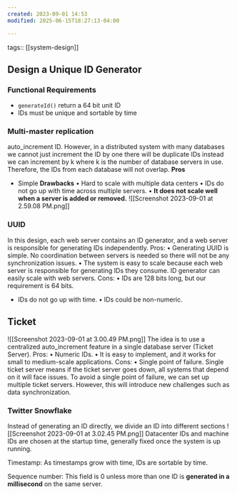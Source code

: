 ```yaml
---
created: 2023-09-01 14:53
modified: 2025-06-15T18:27:13-04:00

---
```

tags:: [[system-design]]
## Design a Unique ID Generator

### Functional Requirements

- `generateId()` return a 64 bit unit ID
- IDs must be unique and sortable by time
### Multi-master replication
auto_increment ID. However, in a distributed system with many databases we cannot just increment the ID by one there will be duplicate IDs instead we can increment by k where k is the number of database servers in use. Therefore, the IDs from each database will not overlap.
**Pros**
- Simple
**Drawbacks**
• Hard to scale with multiple data centers
• IDs do not go up with time across multiple servers.
• **It does not scale well when a server is added or removed.**
![[Screenshot 2023-09-01 at 2.59.08 PM.png]]

### UUID
In this design, each web server contains an ID generator, and a web server is responsible for generating IDs independently.
Pros:
• Generating UUID is simple. No coordination between servers is needed so there will not be any synchronization issues.
• The system is easy to scale because each web server is responsible for generating IDs they consume. ID generator can easily scale with web servers.
Cons:
• IDs are 128 bits long, but our requirement is 64 bits.
- IDs do not go up with time.
• IDs could be non-numeric.


## Ticket
![[Screenshot 2023-09-01 at 3.00.49 PM.png]]
The idea is to use a centralized auto_increment feature in a single database server (Ticket Server).
Pros:
• Numeric IDs.
• It is easy to implement, and it works for small to medium-scale applications.
Cons:
• Single point of failure. Single ticket server means if the ticket server goes down, all systems that depend on it will face issues. To avoid a single point of failure, we can set up multiple ticket servers. However, this will introduce new challenges such as data synchronization.

### Twitter Snowflake
Instead of generating an ID directly, we divide an ID into different sections
![[Screenshot 2023-09-01 at 3.02.45 PM.png]]
Datacenter IDs and machine IDs are chosen at the startup time, generally fixed once the system is up running.

Timestamp: As timestamps grow with time, IDs are sortable by time.

Sequence number: This field is 0 unless more than one ID is **generated in a millisecond** on the same server.

